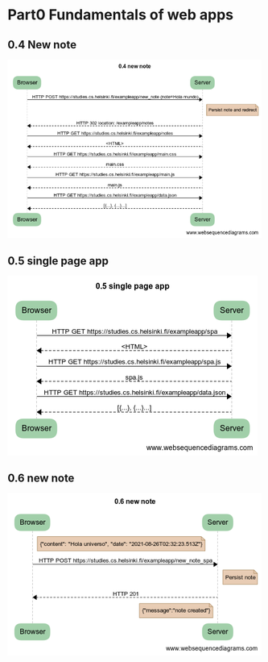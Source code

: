 # Part0 Fundamentals of web apps

## 0.4 New note

![new note](./0.4_new_note.png)

## 0.5 single page app

![single page app](./0.5_single_page_app.png)

## 0.6 new note

![new note](./0.6_new_note.png)
